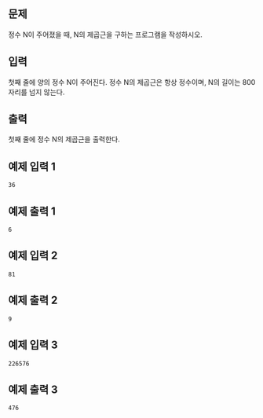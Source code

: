 ## 문제
정수 N이 주어졌을 때, N의 제곱근을 구하는 프로그램을 작성하시오.

## 입력
첫째 줄에 양의 정수 N이 주어진다. 정수 N의 제곱근은 항상 정수이며, N의 길이는 800자리를 넘지 않는다.

## 출력
첫째 줄에 정수 N의 제곱근을 출력한다.

## 예제 입력 1 
```
36
```
## 예제 출력 1 
```
6
```
## 예제 입력 2 
```
81
```
## 예제 출력 2 
```
9
```
## 예제 입력 3 
```
226576
```
## 예제 출력 3 
```
476
```